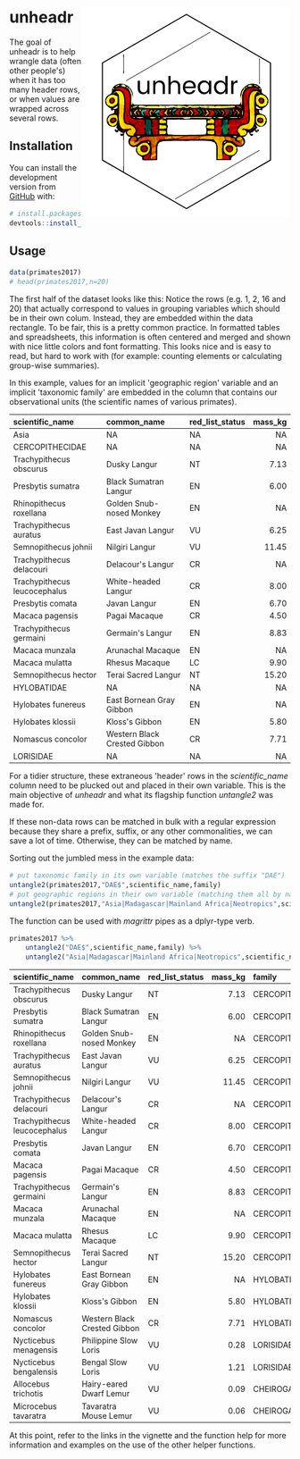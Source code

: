 
<!-- README.md is generated from README.Rmd. Please edit that file -->
unheadr <img src="man/figures/logosmall.png" align="right" />
=============================================================

The goal of unheadr is to help wrangle data (often other people's) when it has too many header rows, or when values are wrapped across several rows.

Installation
------------

You can install the development version from [GitHub](https://github.com/) with:

``` r
# install.packages("devtools")
devtools::install_github("luisDVA/unheadr")
```

Usage
-----

``` r
data(primates2017)
# head(primates2017,n=20)
```

The first half of the dataset looks like this:
Notice the rows (e.g. 1, 2, 16 and 20) that actually correspond to values in grouping variables which should be in their own colum. Instead, they are embedded within the data rectangle. To be fair, this is a pretty common practice. In formatted tables and spreadsheets, this information is often centered and merged and shown with nice little colors and font formatting. This looks nice and is easy to read, but hard to work with (for example: counting elements or calculating group-wise summaries).

In this example, values for an implicit 'geographic region' variable and an implicit 'taxonomic family' are embedded in the column that contains our observational units (the scientific names of various primates).

| scientific\_name             | common\_name                 | red\_list\_status |  mass\_kg|
|:-----------------------------|:-----------------------------|:------------------|---------:|
| Asia                         | NA                           | NA                |        NA|
| CERCOPITHECIDAE              | NA                           | NA                |        NA|
| Trachypithecus obscurus      | Dusky Langur                 | NT                |      7.13|
| Presbytis sumatra            | Black Sumatran Langur        | EN                |      6.00|
| Rhinopithecus roxellana      | Golden Snub-nosed Monkey     | EN                |        NA|
| Trachypithecus auratus       | East Javan Langur            | VU                |      6.25|
| Semnopithecus johnii         | Nilgiri Langur               | VU                |     11.45|
| Trachypithecus delacouri     | Delacour's Langur            | CR                |        NA|
| Trachypithecus leucocephalus | White-headed Langur          | CR                |      8.00|
| Presbytis comata             | Javan Langur                 | EN                |      6.70|
| Macaca pagensis              | Pagai Macaque                | CR                |      4.50|
| Trachypithecus germaini      | Germain's Langur             | EN                |      8.83|
| Macaca munzala               | Arunachal Macaque            | EN                |        NA|
| Macaca mulatta               | Rhesus Macaque               | LC                |      9.90|
| Semnopithecus hector         | Terai Sacred Langur          | NT                |     15.20|
| HYLOBATIDAE                  | NA                           | NA                |        NA|
| Hylobates funereus           | East Bornean Gray Gibbon     | EN                |        NA|
| Hylobates klossii            | Kloss's Gibbon               | EN                |      5.80|
| Nomascus concolor            | Western Black Crested Gibbon | CR                |      7.71|
| LORISIDAE                    | NA                           | NA                |        NA|

For a tidier structure, these extraneous 'header' rows in the *scientific\_name* column need to be plucked out and placed in their own variable. This is the main objective of *unheadr* and what its flagship function *untangle2* was made for.

If these non-data rows can be matched in bulk with a regular expression because they share a prefix, suffix, or any other commonalities, we can save a lot of time. Otherwise, they can be matched by name.

Sorting out the jumbled mess in the example data:

``` r
# put taxonomic family in its own variable (matches the suffix "DAE")
untangle2(primates2017,"DAE$",scientific_name,family)
# put geographic regions in their own variable (matching them all by name)
untangle2(primates2017,"Asia|Madagascar|Mainland Africa|Neotropics",scientific_name,family)
```

The function can be used with *magrittr* pipes as a dplyr-type verb.

``` r
primates2017 %>%
    untangle2("DAE$",scientific_name,family) %>%
    untangle2("Asia|Madagascar|Mainland Africa|Neotropics",scientific_name,region) %>% head(n=20)
```

| scientific\_name             | common\_name                 | red\_list\_status |  mass\_kg| family          | region     |
|:-----------------------------|:-----------------------------|:------------------|---------:|:----------------|:-----------|
| Trachypithecus obscurus      | Dusky Langur                 | NT                |      7.13| CERCOPITHECIDAE | Asia       |
| Presbytis sumatra            | Black Sumatran Langur        | EN                |      6.00| CERCOPITHECIDAE | Asia       |
| Rhinopithecus roxellana      | Golden Snub-nosed Monkey     | EN                |        NA| CERCOPITHECIDAE | Asia       |
| Trachypithecus auratus       | East Javan Langur            | VU                |      6.25| CERCOPITHECIDAE | Asia       |
| Semnopithecus johnii         | Nilgiri Langur               | VU                |     11.45| CERCOPITHECIDAE | Asia       |
| Trachypithecus delacouri     | Delacour's Langur            | CR                |        NA| CERCOPITHECIDAE | Asia       |
| Trachypithecus leucocephalus | White-headed Langur          | CR                |      8.00| CERCOPITHECIDAE | Asia       |
| Presbytis comata             | Javan Langur                 | EN                |      6.70| CERCOPITHECIDAE | Asia       |
| Macaca pagensis              | Pagai Macaque                | CR                |      4.50| CERCOPITHECIDAE | Asia       |
| Trachypithecus germaini      | Germain's Langur             | EN                |      8.83| CERCOPITHECIDAE | Asia       |
| Macaca munzala               | Arunachal Macaque            | EN                |        NA| CERCOPITHECIDAE | Asia       |
| Macaca mulatta               | Rhesus Macaque               | LC                |      9.90| CERCOPITHECIDAE | Asia       |
| Semnopithecus hector         | Terai Sacred Langur          | NT                |     15.20| CERCOPITHECIDAE | Asia       |
| Hylobates funereus           | East Bornean Gray Gibbon     | EN                |        NA| HYLOBATIDAE     | Asia       |
| Hylobates klossii            | Kloss's Gibbon               | EN                |      5.80| HYLOBATIDAE     | Asia       |
| Nomascus concolor            | Western Black Crested Gibbon | CR                |      7.71| HYLOBATIDAE     | Asia       |
| Nycticebus menagensis        | Philippine Slow Loris        | VU                |      0.28| LORISIDAE       | Asia       |
| Nycticebus bengalensis       | Bengal Slow Loris            | VU                |      1.21| LORISIDAE       | Asia       |
| Allocebus trichotis          | Hairy-eared Dwarf Lemur      | VU                |      0.09| CHEIROGALEIDAE  | Madagascar |
| Microcebus tavaratra         | Tavaratra Mouse Lemur        | VU                |      0.06| CHEIROGALEIDAE  | Madagascar |

At this point, refer to the links in the vignette and the function help for more information and examples on the use of the other helper functions.
